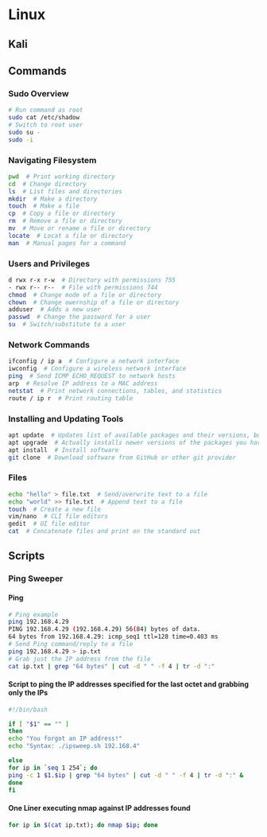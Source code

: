 # Linux

## Kali

## Commands

### Sudo Overview

```bash
# Run command as root
sudo cat /etc/shadow
# Switch to root user
sudo su -
sudo -i
```

### Navigating Filesystem

```bash
pwd  # Print working directory
cd  # Change directory
ls  # List files and directories
mkdir  # Make a directory
touch  # Make a file
cp  # Copy a file or directory
rm  # Remove a file or directory
mv  # Move or rename a file or directory
locate  # Locat a file or directory
man  # Manual pages for a command
```

### Users and Privileges

```bash
d rwx r-x r-w  # Directory with permissions 755
- rwx r-- r--  # File with permissions 744
chmod  # Change mode of a file or directory
chown  # Change owernship of a file or directory
adduser  # Adds a new user
passwd  # Change the password for a user
su  # Switch/substitute to a user
```

### Network Commands

```bash
ifconfig / ip a  # Configure a network interface
iwconfig  # Configure a wireless network interface
ping  # Send ICMP ECHO_REQUEST to network hosts
arp  # Resolve IP address to a MAC address
netstat  # Print network connections, tables, and statistics
route / ip r  # Print routing table
```

### Installing and Updating Tools

```bash
apt update  # Updates list of available packages and their versions, but it does not install or upgrade them.
apt upgrade  # Actually installs newer versions of the packages you have.
apt install  # Install software
git clone  # Download software from GitHub or other git provider
```

### Files

```bash
echo "hello" > file.txt  # Send/overwrite text to a file
echo "world" >> file.txt  # Append text to a file
touch  # Create a new file
vim/nano  # CLI file editors
gedit  # UI file editor
cat  # Concatenate files and print on the standard out
```

## Scripts

### Ping Sweeper

#### Ping

```bash
# Ping example
ping 192.168.4.29
PING 192.168.4.29 (192.168.4.29) 56(84) bytes of data.
64 bytes from 192.168.4.29: icmp_seq1 ttl=128 time=0.403 ms
# Send Ping command/reply to a file
ping 192.168.4.29 > ip.txt
# Grab just the IP address from the file
cat ip.txt | grep "64 bytes" | cut -d " " -f 4 | tr -d ":"
```

#### Script to ping the IP addresses specified for the last octet and grabbing only the IPs

```bash
#!/bin/bash

if [ "$1" == "" ]
then
echo "You forgot an IP address!"
echo "Syntax: ./ipsweep.sh 192.168.4"

else
for ip in `seq 1 254`; do
ping -c 1 $1.$ip | grep "64 bytes" | cut -d " " -f 4 | tr -d ":" &
done
fi
```

#### One Liner executing nmap against IP addresses found

```bash
for ip in $(cat ip.txt); do nmap $ip; done
```
